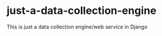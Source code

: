 just-a-data-collection-engine
=============================

This is just a data collection engine/web service in Django
